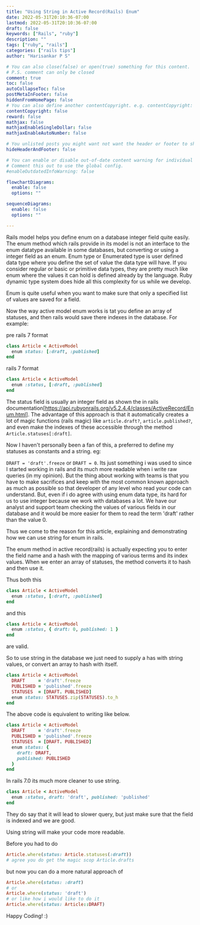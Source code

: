 ```yaml
---
title: "Using String in Active Record(Rails) Enum"
date: 2022-05-31T20:10:36-07:00
lastmod: 2022-05-31T20:10:36-07:00
draft: false
keywords: ["Rails", "ruby"]
description: ""
tags: ["ruby", "rails"]
categories: ["rails tips"]
author: "Harisankar P S"

# You can also close(false) or open(true) something for this content.
# P.S. comment can only be closed
comment: true
toc: false
autoCollapseToc: false
postMetaInFooter: false
hiddenFromHomePage: false
# You can also define another contentCopyright. e.g. contentCopyright: "This is another copyright."
contentCopyright: false
reward: false
mathjax: false
mathjaxEnableSingleDollar: false
mathjaxEnableAutoNumber: false

# You unlisted posts you might want not want the header or footer to show
hideHeaderAndFooter: false

# You can enable or disable out-of-date content warning for individual post.
# Comment this out to use the global config.
#enableOutdatedInfoWarning: false

flowchartDiagrams:
  enable: false
  options: ""

sequenceDiagrams:
  enable: false
  options: ""

---
```


Rails model helps you define enum on a database integer field quite easily. The enum method which rails provide in its model is not an interface to the enum datatype available in some databases, but converting or using a integer field as an enum. Enum type or Enumerated type is user defined data type where you define the set of value the data type will have. If you consider regular or basic or primitive data types, they are pretty much like enum where the values it can hold is defined already by the language. Ruby dynamic type system does hide all this complexity for us while we develop.

Enum is quite useful when you want to make sure that only a specified list of values are saved for a field.

<!--more-->

Now the way active model enum works is tat you define an array of statuses, and then rails would save there indexes in the database. For example:

pre rails 7 format

```rb
class Article < ActiveModel
  enum status: [:draft, :published]
end
```

rails 7 format

```rb
class Article < ActiveModel
  enum :status, [:draft, :published]
end
```

The status field is usually an integer field as shown the in rails documentation[https://api.rubyonrails.org/v5.2.4.4/classes/ActiveRecord/Enum.html]. The advantage of this approach is that it automatically creates a lot of magic functions (rails magic) like `article.draft?`, `article.published?`, and even make the indexes of these accessible through the method `Article.statuses[:draft]`.

Now I haven't personally been a fan of this, a preferred to define my statuses as constants and a string.
eg:

`DRAFT = 'draft'.freeze` or `DRAFT = 0`. Its just something i was used to since I started working in rails and its much more readable when i write raw queries (in my opinion). But the thing about working with teams is that you have to make sacrifices and keep with the most common known approach as much as possible so that developer of any level who read your code can understand. But, even if i do agree with using enum data type, its hard for us to use integer because we work with databases a lot. We have our analyst and support team checking the values of various fields in our database and it would be more easier for them to read the term 'draft' rather than the value 0.

Thus we come to the reason for this article, explaining and demonstrating how we can use string for enum in rails.

The enum method in active record(rails) is actually expecting you to enter the field name and a hash with the mapping of various terms and its index values. When we enter an array of statuses, the method converts it to hash and then use it.

Thus both this

```rb
class Article < ActiveModel
  enum :status, [:draft, :published]
end
```

and this

```rb
class Article < ActiveModel
  enum :status, { draft: 0, published: 1 }
end
```

are valid.

So to use string in the database we just need to supply a has with string values, or convert an array to hash with itself.

```rb
class Article < ActiveModel
  DRAFT     = 'draft'.freeze
  PUBLISHED = 'published'.freeze
  STATUSES  = [DRAFT. PUBLISHED]
  enum status: STATUSES.zip(STATUSES).to_h
end
```

The above code is equivalent to writing like below.

```rb
class Article < ActiveModel
  DRAFT     = 'draft'.freeze
  PUBLISHED = 'published'.freeze
  STATUSES  = [DRAFT. PUBLISHED]
  enum status: {
    draft: DRAFT,
    published: PUBLISHED
  }
end
```

In rails 7.0 its much more cleaner to use string.

```rb
class Article < ActiveModel
  enum :status, draft: 'draft', published: 'published'
end
```

They do say that it will lead to slower query, but just make sure that the field is indexed and we are good.

Using string will make your code more readable.

Before you had to do

```rb
Article.where(status: Article.statuses(:draft))
# agree you do get the magic scop Article.drafts
```

but now you can do a more natural approach of

```rb
Article.where(status: :draft)
# or
Article.where(status: 'draft')
# or like how i would like to do it
Article.where(status: Article::DRAFT)
```

Happy Coding! :)
